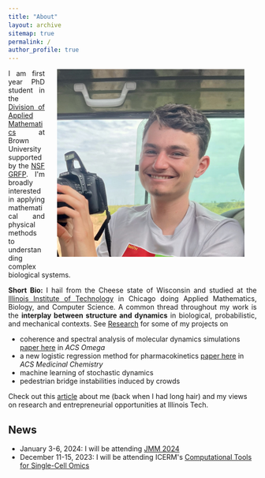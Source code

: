 ```yaml
---
title: "About"
layout: archive
sitemap: true
permalink: /
author_profile: true
---
```


<img src="/assets/images/stanley_big.jpeg" width="380px" alt="Stanley Nicholson" align="right" style="display:block;margin-bottom:25px;margin-left:auto;margin-right:auto;padding-left: 25px;padding-right: 25px;" z-index="1" />
<p style="text-align: justify">
I am first year PhD student in the <a href="https://appliedmath.brown.edu/">Division of Applied Mathematics</a>  at Brown University supported by the <a href="https://www.nsfgrfp.org/">NSF GRFP</a>.
I'm broadly interested in applying mathematical and physical methods to understanding complex biological systems.
</p>

<!-- <span style="color:red">**Research:**</span> -->

<p style="text-align: justify">
<b> Short Bio: </b>I hail from the Cheese state of Wisconsin and studied at the <a href="iit.edu">Illinois Institute of Technology</a> in Chicago doing Applied Mathematics, Biology, and Computer Science. A common thread throughout my work is the <b>interplay between structure and dynamics</b> in biological, probabilistic, and mechanical contexts. See <a href="https://www.stanleynicholson.com/research/">Research</a> for some of my projects on</p>

- coherence and spectral analysis of molecular dynamics simulations <a href="https://pubs.acs.org/doi/10.1021/acsomega.3c00181">paper here</a> in *ACS Omega*
- a new logistic regression method for pharmacokinetics <a href="https://pubs.acs.org/doi/10.1021/acs.jmedchem.3c00107">paper here</a> in *ACS Medicinal Chemistry*
- machine learning of stochastic dynamics
- pedestrian bridge instabilities induced by crowds

<p>
Check out this <a href="https://www.iit.edu/news/using-math-conduit-passion-research">article</a> about me (back when I had long hair) and my views on research and entrepreneurial opportunities at Illinois Tech.
</p>

## News
- January 3-6, 2024: I will be attending <a href="https://jointmathematicsmeetings.org/jmm">JMM 2024</a>
- December 11-15, 2023: I will be attending ICERM's <a href="https://icerm.brown.edu/topical_workshops/tw-23-ctsco/">Computational Tools for Single-Cell Omics</a>
